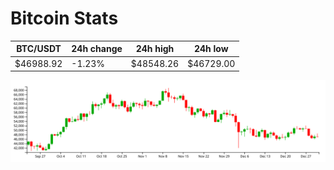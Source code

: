 # Bitcoin Stats

BTC/USDT|24h change|24h high|24h low|
|---|---|---|---|
|$46988.92|-1.23%|$48548.26|$46729.00|

<img src="./chart.svg">
